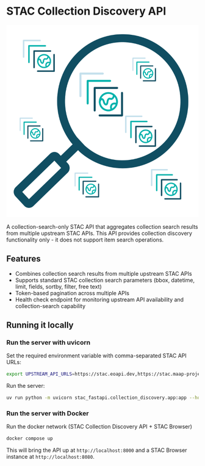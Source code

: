 # STAC Collection Discovery API

![](./assets/logo.svg)

A collection-search-only STAC API that aggregates collection search results from multiple upstream STAC APIs. This API provides collection discovery functionality only - it does not support item search operations.

## Features

- Combines collection search results from multiple upstream STAC APIs
- Supports standard STAC collection search parameters (bbox, datetime, limit, fields, sortby, filter, free text)
- Token-based pagination across multiple APIs
- Health check endpoint for monitoring upstream API availability and collection-search capability

## Running it locally

### Run the server with uvicorn

Set the required environment variable with comma-separated STAC API URLs:

```bash
export UPSTREAM_API_URLS=https://stac.eoapi.dev,https://stac.maap-project.org
```

Run the server:

```bash
uv run python -m uvicorn stac_fastapi.collection_discovery.app:app --host 0.0.0.0 --port 8080
```

### Run the server with Docker

Run the docker network (STAC Collection Discovery API + STAC Browser)

```bash
docker compose up
```

This will bring the API up at `http://localhost:8000` and a STAC Browser instance at `http://localhost:8080`.

